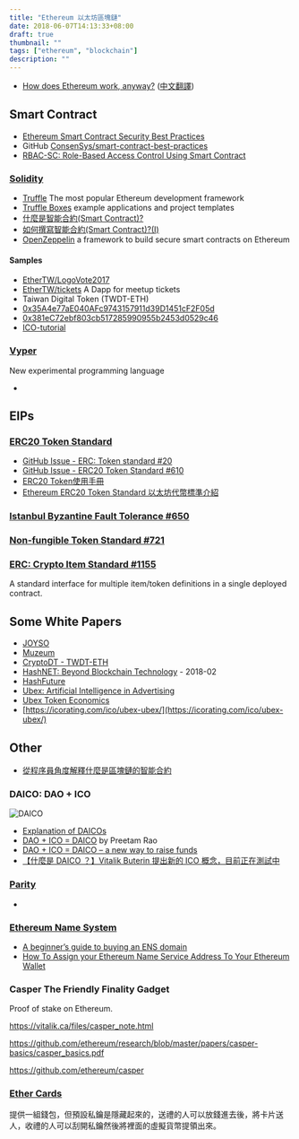 ```yaml
---
title: "Ethereum 以太坊區塊鏈"
date: 2018-06-07T14:13:33+08:00
draft: true
thumbnail: ""
tags: ["ethereum", "blockchain"]
description: ""
---
```


* [How does Ethereum work, anyway?](https://medium.com/@preethikasireddy/how-does-ethereum-work-anyway-22d1df506369) ([中文翻譯](https://mp.weixin.qq.com/s?__biz=MzU2ODQzNzAyNQ==&mid=2247484235&idx=1&sn=f575a7701df76c8a7d7a4d70796373db))

## Smart Contract

* [Ethereum Smart Contract Security Best Practices](https://consensys.github.io/smart-contract-best-practices/)
 * GitHub [ConsenSys/smart-contract-best-practices](https://github.com/ConsenSys/smart-contract-best-practices)
* [RBAC-SC: Role-Based Access Control Using Smart Contract](https://ieeexplore.ieee.org/document/8307397/)

### [Solidity](https://solidity.readthedocs.io/en/latest/)

* [Truffle](http://truffleframework.com) The most popular Ethereum development framework
 * [Truffle Boxes](https://truffleframework.com/boxes) example applications and project templates
 * [什麼是智能合約(Smart Contract)?](https://blog.gasolin.idv.tw/2017/09/02/what-is-smart-contract/)
 * [如何撰寫智能合約(Smart Contract)?(I)](https://blog.gasolin.idv.tw/2017/09/06/howto-write-a-smart-contract/)
* [OpenZeppelin](https://github.com/OpenZeppelin/openzeppelin-solidity) a framework to build secure smart contracts on Ethereum

#### Samples
* [EtherTW/LogoVote2017](https://github.com/EtherTW/LogoVote2017)
* [EtherTW/tickets](https://github.com/EtherTW/tickets) A Dapp for meetup tickets
* Taiwan Digital Token (TWDT-ETH)
 * [0x35A4e77aE040AFc9743157911d39D1451cF2F05d](https://etherscan.io/address/0x35a4e77ae040afc9743157911d39d1451cf2f05d)
 * [0x381eC72ebf803cb517285990955b2453d0529c46](https://etherscan.io/address/0x381ec72ebf803cb517285990955b2453d0529c46)
* [ICO-tutorial](https://github.com/bitfwdcommunity/ICO-tutorial/blob/master/ico-contract.sol)

### [Vyper](https://github.com/ethereum/vyper)

New experimental programming language

* 

## EIPs

### [ERC20 Token Standard](https://theethereum.wiki/w/index.php/ERC20_Token_Standard)

* [GitHub Issue - ERC: Token standard #20](https://github.com/ethereum/EIPs/issues/20)
* [GitHub Issue - ERC20 Token Standard #610](https://github.com/ethereum/EIPs/pull/610)
* [ERC20 Token使用手冊](https://medium.com/taipei-ethereum-meetup/3d7871c58bea)
* [Ethereum ERC20 Token Standard 以太坊代幣標準介紹](https://medium.com/hackoin-taiwan/b7bc58171021)

### [Istanbul Byzantine Fault Tolerance #650](https://github.com/ethereum/EIPs/issues/650)

### [Non-fungible Token Standard #721](https://github.com/ethereum/eips/issues/721)

### [ERC: Crypto Item Standard #1155](https://github.com/ethereum/EIPs/issues/1155)

A standard interface for multiple item/token definitions in a single deployed contract.

## Some White Papers

* [JOYSO](https://joyso.io/whitepaper_zh-TW.pdf)
* [Muzeum](https://medium.com/@muzeumproject/white-paper-2cee4b0f2205)
* [CryptoDT - TWDT-ETH](https://www.cryptodt.io/pdf/TWDT_Proposals_V1.5.pdf)
* [HashNET: Beyond Blockchain Technology](https://tolar.io/wp-content/uploads/2018/06/HashNET_whitepaper_v03.pdf) - 2018-02
* [HashFuture](https://www.hashfuture.io/static/images/White_Paper.pdf)
* [Ubex: Artificial Intelligence in Advertising](https://icorating.com/upload/whitepaper/14TSNaz1FewCoSV4iYCzKAGpGZsX4XshZMI0Is9L.pdf)
 * [Ubex Token Economics](https://www.ubex.com/wp/Ubex-Token-Economics.pdf)
 * [https://icorating.com/ico/ubex-ubex/](https://icorating.com/ico/ubex-ubex/)

## Other

* [從程序員角度解釋什麼是區塊鏈的智能合約](https://block.cc/news/5b04e756ce79d2cf9b5fd683)

### DAICO: DAO + ICO

![DAICO](https://cdn-images-1.medium.com/max/1600/1*3Sgvtv8Sgl6pElCYtchmZw.png)

* [Explanation of DAICOs](https://ethresear.ch/t/explanation-of-daicos/465)
* [DAO + ICO = DAICO](https://medium.com/quillhash/dao-ico-daico-d4be2a39093c) by Preetam Rao
* [DAO + ICO = DAICO – a new way to raise funds](https://www.cointelligence.com/content/dao-ico-daico-a-new-way-to-raise-funds/)
* [【什麼是 DAICO ？】Vitalik Buterin 提出新的 ICO 概念，目前正在測試中](https://www.blocktempo.com/vitalik-new-idea-icos-tested/)

### [Parity](https://www.parity.io/)

* 

### [Ethereum Name System](https://ens.domains/)

* [A beginner’s guide to buying an ENS domain](https://medium.com/the-ethereum-name-service/a-beginners-guide-to-buying-an-ens-domain-3ccac2bdc770)
* [How To Assign your Ethereum Name Service Address To Your Ethereum Wallet](https://steemit.com/beyondbitcoin/@lexikon082/how-to-assign-your-ethereum-name-service-address-to-your-ethereum-wallet)

### Casper The Friendly Finality Gadget

Proof of stake on Ethereum.

https://vitalik.ca/files/casper_note.html

https://github.com/ethereum/research/blob/master/papers/casper-basics/casper_basics.pdf

https://github.com/ethereum/casper

### [Ether Cards](https://ether.cards/)

提供一組錢包，但預設私鑰是隱藏起來的，送禮的人可以放錢進去後，將卡片送人，收禮的人可以刮開私鑰然後將裡面的虛擬貨幣提領出來。

